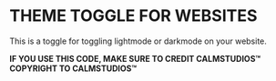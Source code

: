 # THEME TOGGLE FOR WEBSITES
This is a toggle for toggling lightmode or darkmode on your website.

**IF YOU USE THIS CODE, MAKE SURE TO CREDIT CALMSTUDIOS&trade;**<br>
**COPYRIGHT TO CALMSTUDIOS&trade;**
